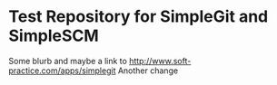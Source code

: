 Test Repository for SimpleGit and SimpleSCM
====
Some blurb and maybe a link to http://www.soft-practice.com/apps/simplegit
Another change


